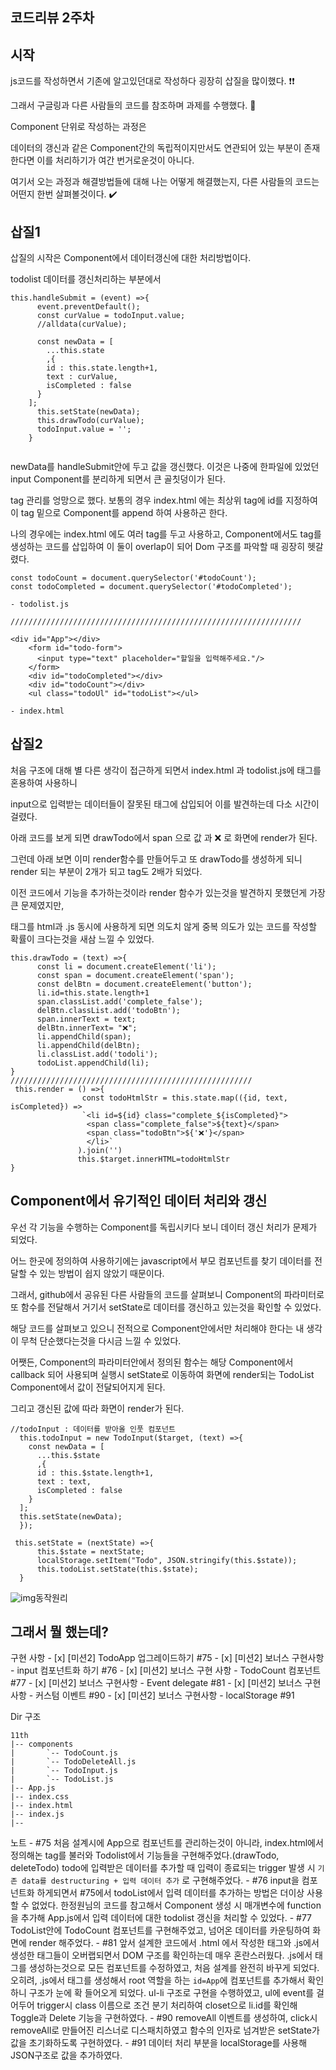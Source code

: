 ## 코드리뷰 2주차



## 시작

js코드를 작성하면서 기존에 알고있던대로 작성하다 굉장히 삽질을 많이했다. ❗️❗️

그래서 구글링과 다른 사람들의 코드를 참조하며 과제를 수행했다. 📌

Component 단위로 작성하는 과정은

데이터의 갱신과 같은 Component간의 독립적이지만서도 연관되어 있는 부분이 존재한다면 이를 처리하기가 여간 번거로운것이 아니다. 

여기서 오는 과정과 해결방법들에 대해 나는 어떻게 해결했는지, 다른 사람들의 코드는 어떤지 한번 살펴볼것이다. ✔️

##  

## 삽질1

삽질의 시작은 Component에서 데이터갱신에 대한 처리방법이다. 

todolist 데이터를 갱신처리하는 부분에서

```
this.handleSubmit = (event) =>{
      event.preventDefault();
      const curValue = todoInput.value;
      //alldata(curValue);

      const newData = [
        ...this.state
        ,{
        id : this.state.length+1,
        text : curValue,
        isCompleted : false
      }
    ];
      this.setState(newData);
      this.drawTodo(curValue);
      todoInput.value = '';
    }
    
```



newData를 handleSubmit안에 두고 값을 갱신했다. 이것은 나중에 한파일에 있었던 input Component를 분리하게 되면서 큰 골칫덩이가 된다. 

tag 관리를 엉망으로 했다. 보통의 경우 index.html 에는 최상위 tag에 id를 지정하여 이 tag 밑으로 Component를 append 하여 사용하곤 한다. 



나의 경우에는 index.html 에도 여러 tag를 두고 사용하고, Component에서도 tag를 생성하는 코드를 삽입하여 이 둘이 overlap이 되어 Dom 구조를 파악할 때 굉장히 헷갈렸다. 



```
const todoCount = document.querySelector('#todoCount');
const todoCompleted = document.querySelector('#todoCompleted');

- todolist.js

/////////////////////////////////////////////////////////////////

<div id="App"></div>
    <form id="todo-form">
      <input type="text" placeholder="할일을 입력해주세요."/>
    </form>
    <div id="todoCompleted"></div>
    <div id="todoCount"></div>
    <ul class="todoUl" id="todoList"></ul>
    
- index.html
```



## 삽질2

처음 구조에 대해 별 다른 생각이 접근하게 되면서 index.html 과 todolist.js에 태그를 혼용하여 사용하니 

input으로 입력받는 데이터들이 잘못된 태그에 삽입되어 이를 발견하는데 다소 시간이 걸렸다. 



아래 코드를 보게 되면 drawTodo에서 span 으로 값 과 ❌ 로 화면에 render가 된다. 



그런데 아래 보면 이미 render함수를 만들어두고 또 drawTodo를 생성하게 되니 render 되는 부분이 2개가 되고 tag도 2배가 되었다. 

이전 코드에서 기능을 추가하는것이라 render 함수가 있는것을 발견하지 못했던게 가장 큰 문제였지만, 

태그를 html과 .js 동시에 사용하게 되면 의도치 않게 중복 의도가 있는 코드를 작성할 확률이 크다는것을 새삼 느낄 수 있었다. 

```
this.drawTodo = (text) =>{
      const li = document.createElement('li');
      const span = document.createElement('span');
      const delBtn = document.createElement('button');
      li.id=this.state.length+1
      span.classList.add('complete_false');
      delBtn.classList.add('todoBtn');
      span.innerText = text;
      delBtn.innerText= "❌";
      li.appendChild(span);
      li.appendChild(delBtn);
      li.classList.add('todoli');
      todoList.appendChild(li);  
}
//////////////////////////////////////////////////////
 this.render = () =>{
                const todoHtmlStr = this.state.map(({id, text, isCompleted}) =>
                `<li id=${id} class="complete_${isCompleted}">
                 <span class="complete_false">${text}</span>
                 <span class="todoBtn">${'❌'}</span>
                 </li>`
               ).join('')
               this.$target.innerHTML=todoHtmlStr
}
```



## Component에서 유기적인 데이터 처리와 갱신

우선 각 기능을 수행하는 Component를 독립시키다 보니 데이터 갱신 처리가 문제가 되었다. 

어느 한곳에 정의하여 사용하기에는 javascript에서 부모 컴포넌트를 찾기 데이터를 전달할 수 있는 방법이 쉽지 않았기 때문이다.



그래서, github에서 공유된 다른 사람들의 코드를 살펴보니 Component의 파라미터로 또 함수를 전달해서 거기서 setState로 데이터를 갱신하고 있는것을 확인할 수 있었다. 

해당 코드를 살펴보고 있으니 전적으로 Component안에서만 처리해야 한다는 내 생각이 무척 단순했다는것을 다시금 느낄 수 있었다.

어쨋든, Component의 파라미터안에서 정의된 함수는 해당 Component에서 callback 되어 사용되며 실행시 setState로 이동하여 화면에 render되는 TodoList Component에서 값이 전달되어지게 된다. 

그리고 갱신된 값에 따라 화면이 render가 된다. 

```
//todoInput : 데이터를 받아올 인풋 컴포넌트
  this.todoInput = new TodoInput($target, (text) =>{
    const newData = [
      ...this.$state
      ,{
      id : this.$state.length+1,
      text : text,
      isCompleted : false
    }
  ];
  this.setState(newData);
  });

 this.setState = (nextState) =>{
      this.$state = nextState;
      localStorage.setItem("Todo", JSON.stringify(this.$state));
      this.todoList.setState(this.$state);
  }
```



![img](https://blog.kakaocdn.net/dn/bk7lwS/btq6N3RNmci/ByAYkctSMISwdVGoeEQN2K/img.png)동작원리



 

## 그래서 뭘 했는데?

구현 사항
\- [x] [미션2] TodoApp 업그레이드하기 #75
\- [x] [미션2] 보너스 구현사항 - input 컴포넌트화 하기 #76
\- [x] [미션2] 보너스 구현 사항 - TodoCount 컴포넌트 #77
\- [x] [미션2] 보너스 구현사항 - Event delegate #81
\- [x] [미션2] 보너스 구현 사항 - 커스텀 이벤트 #90
\- [x] [미션2] 보너스 구현사항 - localStorage #91

Dir 구조

```
11th
|-- components
|       `-- TodoCount.js
|       `-- TodoDeleteAll.js
|       `-- TodoInput.js
|       `-- TodoList.js
|-- App.js
|-- index.css
|-- index.html
|-- index.js
|--
```

노트
\- #75 처음 설계시에 App으로 컴포넌트를 관리하는것이 아니라, index.html에서 정의해논 tag를 불러와 Todolist에서 기능들을 구현해주었다.(drawTodo, deleteTodo) todo에 입력받은 데이터를 추가할 때 입력이 종료되는 trigger 발생 시 `기존 data를 destructuring + 입력 데이터 추가` 로 구현해주었다.
\- #76 input을 컴포넌트화 하게되면서 #75에서 todoList에서 입력 데이터를 추가하는 방법은 더이상 사용할 수 없었다. 한정원님의 코드를 참고해서 Component 생성 시 매개변수에 function을 추가해 App.js에서 입력 데이터에 대한 todolist 갱신을 처리할 수 있었다. 
\- #77 TodoList안에 TodoCount 컴포넌트를 구현해주었고, 넘어온 데이터를 카운팅하여 화면에 render 해주었다.
\- #81 앞서 설계한 코드에서 .html 에서 작성한 태그와 .js에서 생성한 태그들이 오버랩되면서 DOM 구조를 확인하는데 매우 혼란스러웠다. .js에서 태그를 생성하는것으로 모든 컴포넌트를 수정하였고, 처음 설계를 완전히 바꾸게 되었다. 오히려, .js에서 태그를 생성해서 root 역할을 하는 `id=App`에 컴포넌트를 추가해서 확인하니 구조가 눈에 확 들어오게 되었다. ul-li 구조로 구현을 수행하였고, ul에 event를 걸어두어 trigger시 class 이름으로 조건 분기 처리하여 closet으로 li.id를 확인해 Toggle과 Delete 기능을 구현하였다. 
\- #90 removeAll 이벤트를 생성하여, click시 removeAll로 만들어진 리스너로 디스패치하였고 함수의 인자로 넘겨받은 setState가 값을 초기화하도록 구현하였다. 
\- #91 데이터 처리 부분을 localStorage를 사용해 JSON구조로 값을 추가하였다.

